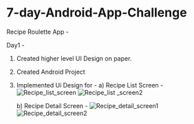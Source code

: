 # 7-day-Android-App-Challenge

Recipe Roulette App -

Day1 - 
1) Created higher level UI Design on paper.
2) Created Android Project
3) Implemented Ui Design for -
   a) Recipe List Screen -
    ![Recipe_list_screen](https://github.com/user-attachments/assets/17b54678-1806-45b5-a81c-617478825a96)
    ![Recipe_list _screen2](https://github.com/user-attachments/assets/ba71e703-bc3c-4730-a8fa-21b88457e961)

   b) Recipe Detail Screen -
    ![Recipe_detail_screen1](https://github.com/user-attachments/assets/6db65b9f-48a6-4a16-8ea0-8af53f11facb)
    ![Recipe_detail_screen2](https://github.com/user-attachments/assets/8c777acf-eec0-482d-a1ee-3618ce04b027)


